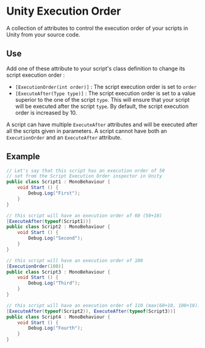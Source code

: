# Unity Execution Order

A collection of attributes to control the execution order of your scripts in Unity from your source code.

## Use
Add one of these attribute to your script's class definition to change its script execution order :
- `[ExecutionOrder(int order)]` : The script execution order is set to `order`
- `[ExecuteAfter(Type type)]` : The script execution order is set to a value superior to the one of the script `type`. This will ensure that your script will be executed after the script `type`. By default, the script execution order is increased by 10.

A script can have multiple `ExecuteAfter` attributes and will be executed after all the scripts given in parameters.
A script cannot have both an `ExecutionOrder` and an `ExecuteAfter` attribute.


## Example
```csharp
// Let's say that this script has an execution order of 50
// set from the Script Execution Order inspector in Unity
public class Script1 : MonoBehaviour {
    void Start () {
        Debug.Log("First");
    }
}
```
```csharp
// this script will have an execution order of 60 (50+10)
[ExecuteAfter(typeof(Script1))]
public class Script2 : MonoBehaviour {
    void Start () {
        Debug.Log("Second");
    }
}
```
```csharp
// this script will have an execution order of 100
[ExecutionOrder(100)]
public class Script3 : MonoBehaviour {
    void Start () {
        Debug.Log("Third");
    }
}
```
```csharp
// this script will have an execution order of 110 (max(60+10, 100+10))
[ExecuteAfter(typeof(Script2)), ExecuteAfter(typeof(Script3))]
public class Script4 : MonoBehaviour {
    void Start () {
        Debug.Log("Fourth");
    }
}
```

